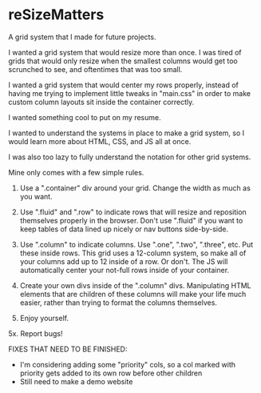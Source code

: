# reSizeMatters
A grid system that I made for future projects.

I wanted a grid system that would resize more than once. I was tired of grids that would only resize when the
smallest columns would get too scrunched to see, and oftentimes that was too small.

I wanted a grid system that would center my rows properly, instead of having me trying to implement little tweaks in
"main.css" in order to make custom column layouts sit inside the container correctly.

I wanted something cool to put on my resume.

I wanted to understand the systems in place to make a grid system, so I would learn more about HTML, CSS, and JS all
at once.

I was also too lazy to fully understand the notation for other grid systems.

Mine only comes with a few simple rules.

1. Use a ".container" div around your grid. Change the width as much as you want.

2. Use ".fluid" and ".row" to indicate rows that will resize and reposition themselves properly in the browser. Don't
use ".fluid" if you want to keep tables of data lined up nicely or nav buttons side-by-side.

3. Use ".column" to indicate columns. Use ".one", ".two", ".three", etc. Put these inside rows. This grid uses a
12-column system, so make all of your columns add up to 12 inside of a row. Or don't. The JS will automatically
center your not-full rows inside of your container.

4. Create your own divs inside of the ".column" divs. Manipulating HTML elements that are children of these columns
will make your life much easier, rather than trying to format the columns themselves.

5. Enjoy yourself.

5x. Report bugs!

FIXES THAT NEED TO BE FINISHED:
  - I'm considering adding some "priority" cols, so a col marked with priority gets added to its own row before other children
  - Still need to make a demo website
